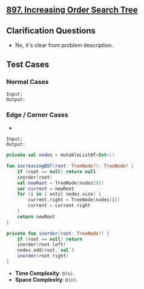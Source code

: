 ## [897. Increasing Order Search Tree](https://leetcode.com/problems/increasing-order-search-tree/description/)

## Clarification Questions
* No, it's clear from problem description.
 
## Test Cases
### Normal Cases
```
Input: 
Output: 
```
### Edge / Corner Cases
* 
```
Input: 
Output: 
```

```kotlin
private val nodes = mutableListOf<Int>()

fun increasingBST(root: TreeNode?): TreeNode? {
    if (root == null) return null
    inorder(root)
    val newRoot = TreeNode(nodes[0])
    var current = newRoot
    for (i in 1 until nodes.size) {
        current.right = TreeNode(nodes[i])
        current = current.right
    }
    return newRoot
}

private fun inorder(root: TreeNode?) {
    if (root == null) return
    inorder(root.left)
    nodes.add(root.`val`)
    inorder(root.right)
}
```

* **Time Complexity**: `O(n)`.
* **Space Complexity**: `O(n)`.